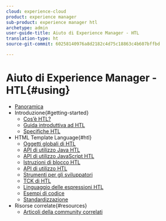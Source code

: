 ```yaml
---
cloud: experience-cloud
product: experience manager
sub-product: experience manager htl
archetype: admin
user-guide-title: Aiuto di Experience Manager - HTL
translation-type: ht
source-git-commit: 60258140976a8d2182c4d75c18863c4b607bffbd

---
```



# Aiuto di Experience Manager - HTL{#using}

+ [Panoramica](overview.md)
+ Introduzione{#getting-started}
   + [Cos’è HTL?](update.md)
   + [Guida introduttiva ad HTL](getting-started.md)
   + [Specifiche HTL](htl-specification.md)
+ HTML Template Language{#htl}
   + [Oggetti globali di HTL](global-objects.md)
   + [API di utilizzo Java HTL](use-api-java.md)
   + [API di utilizzo JavaScript HTL](use-api-javascript.md)
   + [Istruzioni di blocco HTL](block-statements.md)
   + [API di utilizzo HTL](use-api.md)
   + [Strumenti per gli sviluppatori](dev-tools.md)
   + [TCK di HTL](htl-tck.md)
   + [Linguaggio delle espressioni HTL](expression-language.md)
   + [Esempi di codice](code-samples.md)
   + [Standardizzazione](standardization.md)
+ Risorse correlate{#resources}
   + [Articoli della community correlati](related-community-articles.md)
